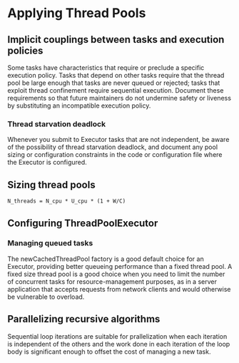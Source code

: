 # Applying Thread Pools

## Implicit couplings between tasks and execution policies

Some tasks have characteristics that require or preclude a specific execution policy. Tasks that
depend on other tasks require that the thread pool be large enough that tasks are never queued or
rejected; tasks that exploit thread confinement require sequential execution. Document these
requirements so that future maintainers do not undermine safety or liveness by substituting an
incompatible execution policy.

### Thread starvation deadlock

Whenever you submit to Executor tasks that are not independent, be aware of the possibility of
thread starvation deadlock, and document any pool sizing or configuration constraints in the code
or configuration file where the Executor is configured.

## Sizing thread pools

    N_threads = N_cpu * U_cpu * (1 + W/C)

## Configuring ThreadPoolExecutor

### Managing queued tasks

The newCachedThreadPool factory is a good default choice for an Executor, providing better
queueing performance than a fixed thread pool. A fixed size thread pool is a good choice when you
need to limit the number of concurrent tasks for resource-management purposes, as in a server
application that accepts requests from network clients and would otherwise be vulnerable to
overload.

## Parallelizing recursive algorithms

Sequential loop iterations are suitable for prallelization when each iteration is independent of
the others and the work done in each iteration of the loop body is significant enough to offset the
cost of managing a new task.
